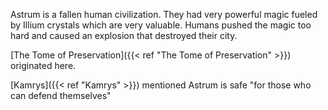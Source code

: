 Astrum is a fallen human civilization. They had very powerful magic fueled by Illium crystals which are very valuable. Humans pushed the magic too hard and caused an explosion that destroyed their city.

[The Tome of Preservation]({{< ref "The Tome of Preservation" >}}) originated here.

[Kamrys]({{< ref "Kamrys" >}}) mentioned Astrum is safe "for those who can defend themselves"
